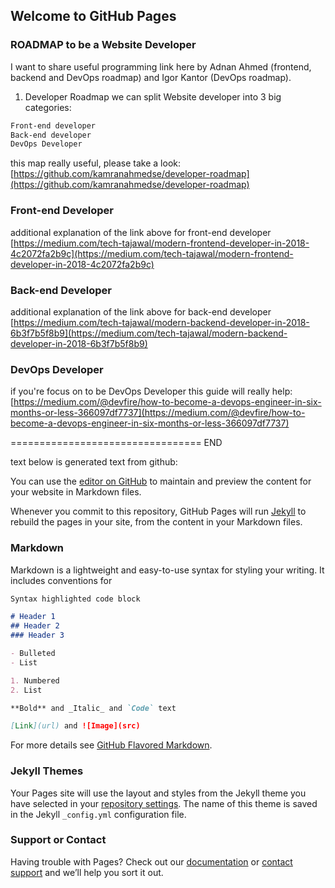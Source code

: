## Welcome to GitHub Pages

### ROADMAP to be a Website Developer

I want to share useful programming link here by Adnan Ahmed (frontend, backend and DevOps roadmap) and Igor Kantor (DevOps roadmap). 

1) Developer Roadmap
we can split Website developer into 3 big categories:
```markdown
Front-end developer
Back-end developer
DevOps Developer
```
this map really useful, please take a look:
[https://github.com/kamranahmedse/developer-roadmap](https://github.com/kamranahmedse/developer-roadmap)

### Front-end Developer
additional explanation of the link above for front-end developer
[https://medium.com/tech-tajawal/modern-frontend-developer-in-2018-4c2072fa2b9c](https://medium.com/tech-tajawal/modern-frontend-developer-in-2018-4c2072fa2b9c)

### Back-end Developer
additional explanation of the link above for back-end developer
[https://medium.com/tech-tajawal/modern-backend-developer-in-2018-6b3f7b5f8b9](https://medium.com/tech-tajawal/modern-backend-developer-in-2018-6b3f7b5f8b9)

### DevOps Developer
if you're focus on to be DevOps Developer this guide will really help:
[https://medium.com/@devfire/how-to-become-a-devops-engineer-in-six-months-or-less-366097df7737](https://medium.com/@devfire/how-to-become-a-devops-engineer-in-six-months-or-less-366097df7737)


=================================
END

text below is generated text from github:

You can use the [editor on GitHub](https://github.com/pranotobudi/pranotobudi.github.io/edit/master/index.md) to maintain and preview the content for your website in Markdown files.

Whenever you commit to this repository, GitHub Pages will run [Jekyll](https://jekyllrb.com/) to rebuild the pages in your site, from the content in your Markdown files.

### Markdown

Markdown is a lightweight and easy-to-use syntax for styling your writing. It includes conventions for

```markdown
Syntax highlighted code block

# Header 1
## Header 2
### Header 3

- Bulleted
- List

1. Numbered
2. List

**Bold** and _Italic_ and `Code` text

[Link](url) and ![Image](src)
```

For more details see [GitHub Flavored Markdown](https://guides.github.com/features/mastering-markdown/).

### Jekyll Themes

Your Pages site will use the layout and styles from the Jekyll theme you have selected in your [repository settings](https://github.com/pranotobudi/pranotobudi.github.io/settings). The name of this theme is saved in the Jekyll `_config.yml` configuration file.

### Support or Contact

Having trouble with Pages? Check out our [documentation](https://help.github.com/categories/github-pages-basics/) or [contact support](https://github.com/contact) and we’ll help you sort it out.
